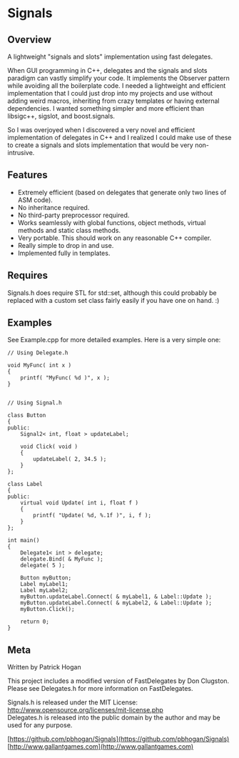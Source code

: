 # Signals

## Overview

A lightweight "signals and slots" implementation using fast delegates.

When GUI programming in C++, delegates and the signals and slots paradigm can vastly simplify your code. It implements the Observer pattern while avoiding all the boilerplate code. I needed a lightweight and efficient implementation that I could just drop into my projects and use without adding weird macros, inheriting from crazy templates or having external dependencies. I wanted something simpler and more efficient than libsigc++, sigslot, and boost.signals.

So I was overjoyed when I discovered a very novel and efficient implementation of delegates in C++ and I realized I could make use of these to create a signals and slots implementation that would be very non-intrusive.

## Features

* Extremely efficient (based on delegates that generate only two lines of ASM code).
* No inheritance required.
* No third-party preprocessor required.
* Works seamlessly with global functions, object methods, virtual methods and static class methods.
* Very portable. This should work on any reasonable C++ compiler.
* Really simple to drop in and use.
* Implemented fully in templates.

## Requires

Signals.h does require STL for std::set, although this could probably be replaced with a custom set class fairly easily if you have one on hand. :)

## Examples

See Example.cpp for more detailed examples. Here is a very simple one:

	// Using Delegate.h

	void MyFunc( int x )
	{
		printf( "MyFunc( %d )", x );
	}


	// Using Signal.h

	class Button
	{	
	public:
		Signal2< int, float > updateLabel;

		void Click( void )
		{
			updateLabel( 2, 34.5 );
		}
	};

	class Label
	{
	public:
		virtual void Update( int i, float f )
		{
			printf( "Update( %d, %.1f )", i, f );
		}
	};

	int main()
	{
		Delegate1< int > delegate;
		delegate.Bind( & MyFunc );
		delegate( 5 );

		Button myButton;
		Label myLabel1;
		Label myLabel2;
		myButton.updateLabel.Connect( & myLabel1, & Label::Update );
		myButton.updateLabel.Connect( & myLabel2, & Label::Update );
		myButton.Click();

		return 0;
	}

## Meta

Written by Patrick Hogan

This project includes a modified version of FastDelegates by Don Clugston. Please see Delegates.h for more information on FastDelegates.

Signals.h is released under the MIT License: http://www.opensource.org/licenses/mit-license.php  
Delegates.h is released into the public domain by the author and may be used for any purpose.

[https://github.com/pbhogan/Signals](https://github.com/pbhogan/Signals)  
[http://www.gallantgames.com](http://www.gallantgames.com)

